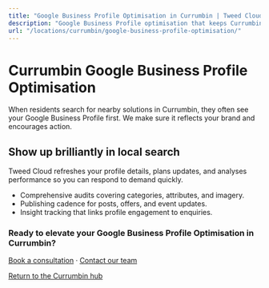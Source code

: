 ```yaml
---
title: "Google Business Profile Optimisation in Currumbin | Tweed Cloud"
description: "Google Business Profile optimisation that keeps Currumbin listings accurate and engaging."
url: "/locations/currumbin/google-business-profile-optimisation/"
---
```


# Currumbin Google Business Profile Optimisation

When residents search for nearby solutions in Currumbin, they often see your Google Business Profile first. We make sure it reflects your brand and encourages action.

## Show up brilliantly in local search

Tweed Cloud refreshes your profile details, plans updates, and analyses performance so you can respond to demand quickly.

- Comprehensive audits covering categories, attributes, and imagery.
- Publishing cadence for posts, offers, and event updates.
- Insight tracking that links profile engagement to enquiries.

### Ready to elevate your Google Business Profile Optimisation in Currumbin?

[Book a consultation](/consultation/) · [Contact our team](/contact/)

[Return to the Currumbin hub](/locations/currumbin/)
